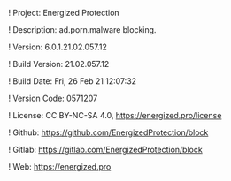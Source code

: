 ! Project: Energized Protection

! Description: ad.porn.malware blocking.

! Version: 6.0.1.21.02.057.12

! Build Version: 21.02.057.12

! Build Date: Fri, 26 Feb 21 12:07:32

! Version Code: 0571207

! License: CC BY-NC-SA 4.0, https://energized.pro/license

! Github: https://github.com/EnergizedProtection/block

! Gitlab: https://gitlab.com/EnergizedProtection/block


! Web: https://energized.pro
